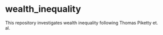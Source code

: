 # wealth_inequality
This repository investigates wealth inequality following Thomas Piketty et. al.
